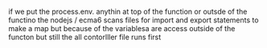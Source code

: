 if we put the process.env. anythin at top of the function or outsde of the functino the nodejs / ecma6 scans files for import and export statements to make a map but because of the variablesa are access outside of the functon but still the all contorlller file runs first 